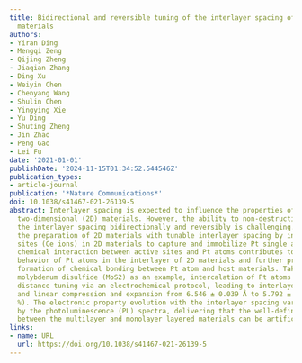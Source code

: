 ```yaml
---
title: Bidirectional and reversible tuning of the interlayer spacing of two-dimensional
  materials
authors:
- Yiran Ding
- Mengqi Zeng
- Qijing Zheng
- Jiaqian Zhang
- Ding Xu
- Weiyin Chen
- Chenyang Wang
- Shulin Chen
- Yingying Xie
- Yu Ding
- Shuting Zheng
- Jin Zhao
- Peng Gao
- Lei Fu
date: '2021-01-01'
publishDate: '2024-11-15T01:34:52.544546Z'
publication_types:
- article-journal
publication: '*Nature Communications*'
doi: 10.1038/s41467-021-26139-5
abstract: Interlayer spacing is expected to influence the properties of multilayer
  two-dimensional (2D) materials. However, the ability to non-destructively regulate
  the interlayer spacing bidirectionally and reversibly is challenging. Here we report
  the preparation of 2D materials with tunable interlayer spacing by introducing active
  sites (Ce ions) in 2D materials to capture and immobilize Pt single atoms. The strong
  chemical interaction between active sites and Pt atoms contributes to the intercalation
  behavior of Pt atoms in the interlayer of 2D materials and further promotes the
  formation of chemical bonding between Pt atom and host materials. Taking cerium-embedded
  molybdenum disulfide (MoS2) as an example, intercalation of Pt atoms enables interlayer
  distance tuning via an electrochemical protocol, leading to interlayer spacing reversible
  and linear compression and expansion from 6.546 ± 0.039 Å to 5.792 ± 0.038 Å (~11
  %). The electronic property evolution with the interlayer spacing variation is demonstrated
  by the photoluminescence (PL) spectra, delivering that the well-defined barrier
  between the multilayer and monolayer layered materials can be artificially designed.
links:
- name: URL
  url: https://doi.org/10.1038/s41467-021-26139-5
---
```

